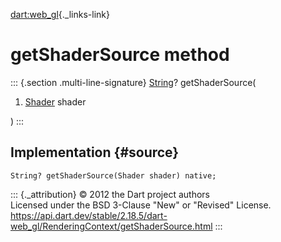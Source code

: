 [dart:web\_gl](../../dart-web_gl/dart-web_gl-library){._links-link}

getShaderSource method
======================

::: {.section .multi-line-signature}
[String](../../dart-core/string-class)? getShaderSource(

1.  [Shader](../shader-class) shader

)
:::

Implementation {#source}
--------------

``` {.language-dart data-language="dart"}
String? getShaderSource(Shader shader) native;
```

::: {._attribution}
© 2012 the Dart project authors\
Licensed under the BSD 3-Clause \"New\" or \"Revised\" License.\
<https://api.dart.dev/stable/2.18.5/dart-web_gl/RenderingContext/getShaderSource.html>
:::
